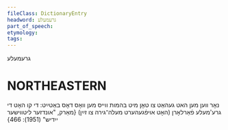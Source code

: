 ```yaml
---
fileClass: DictionaryEntry
headword: גרעמעלע
part_of_speech: 
etymology: 
tags: 
---
```

גרעמעלע

NORTHEASTERN
==============

נאָר ווען מען האט געהאַט צו טאָן מיט בהמות ווייס מען וואָס דאָס באַטײַט: די קו האָט די גרע'מעלע פֿאַרלאָרן (האָט אויפֿגעהערט מעלה־גירה צו זײַן)
{מאַרק, "אונדזער ליטווישער ייִדיש" (1951): 466}
